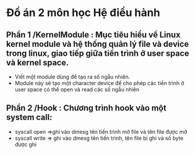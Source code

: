 # Đồ án 2 môn học Hệ điều hành
## Phần 1 /KernelModule : Mục tiêu hiểu về Linux kernel module và hệ thống quản lý file và device trong linux, giao tiếp giữa tiến trình ở user space và kernel space.
- Viết một module dùng để tạo ra số ngẫu nhiên.
- Module này sẽ tạo một character device để cho phép các tiền trình ở user space có thể open và read các số ngẫu nhiên
## Phần 2 /Hook : Chương trình hook vào một system call:
- syscall open =>ghi vào dmesg tên tiến trình mở file và tên file được mở
- syscall write => ghi vào dmesg tên tiến trình, tên file bị ghi và số byte được ghi